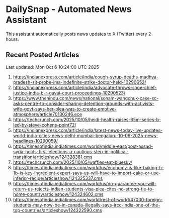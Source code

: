 # DailySnap - Automated News Assistant

This assistant automatically posts news updates to X (Twitter) every 2 hours.

## Recent Posted Articles

Last updated: Mon Oct  6 10:24:00 UTC 2025

1. https://indianexpress.com/article/india/cough-syrup-deaths-madhya-pradesh-sit-probe-ima-indefinite-strike-doctor-held-10290652/
2. https://indianexpress.com/article/india/advocate-throws-shoe-chief-justice-india-b-r-gavai-court-proceedings-10290523/
3. https://www.thehindu.com/news/national/sonam-wangchuk-case-sc-asks-centre-to-consider-sharing-detention-grounds-with-activists-wife-govt-says-her-plea-was-to-create-emotive-atmosphere/article70130246.ece
4. https://techcrunch.com/2025/10/05/heidi-health-raises-65m-series-b-led-by-steve-cohens-point72/
5. https://indianexpress.com/article/india/latest-news-today-live-updates-world-india-cities-news-delhi-mumbai-bengaluru-10-06-2025-news-headlines-10290059/
6. https://timesofindia.indiatimes.com/world/middle-east/post-assad-syria-holds-first-elections-a-cautious-step-in-political-transition/articleshow/124328381.cms
7. https://techcrunch.com/2025/10/05/waffles-eat-bluesky/
8. https://timesofindia.indiatimes.com/world/us/economy-is-like-baking-h-1b-is-key-ingredient-expert-says-us-will-have-to-import-cake-or-use-inferior-recipe/articleshow/124325337.cms
9. https://timesofindia.indiatimes.com/world/us/no-guarantee-you-will-return-us-rejects-indian-students-visa-plea-cites-no-strong-tie-to-home-country/articleshow/124324602.cms
10. https://timesofindia.indiatimes.com/world/rest-of-world/47000-foreign-students-may-now-be-in-canada-illegally-says-ircc-india-one-of-the-top-countries/articleshow/124322590.cms
